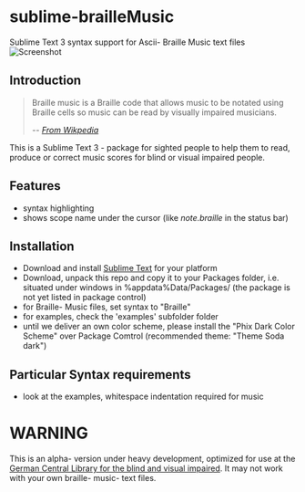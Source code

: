 # sublime-brailleMusic
Sublime Text 3 syntax support for Ascii- Braille Music text files
![Screenshot](http://martinmueller.space/assets/images/sublime-brailleMusic.png)
## Introduction
> Braille music is a Braille code that allows music to be notated using Braille cells so music can be read by visually impaired musicians. 
> 
> -- <cite>[From Wikpedia](https://en.wikipedia.org/wiki/Braille_music)</cite>

This is a Sublime Text 3 - package for sighted people to help them to read, produce or correct music scores for blind
or visual impaired people.

## Features
- syntax highlighting
- shows scope name under the cursor (like *note.braille* in the status bar)


## Installation
- Download and install [Sublime Text](https://www.sublimetext.com/3) for your platform
- Download, unpack this repo and copy it to your Packages folder, i.e. situated under windows in %appdata%Data/Packages/
(the package is not yet listed in package control)
- for Braille- Music files, set syntax to "Braille"
- for examples, check the 'examples' subfolder folder
- until we deliver an own color scheme, please install the "Phix Dark Color Scheme" over Package Comtrol (recommended theme: "Theme Soda dark")
## Particular Syntax requirements
- look at the examples, whitespace indentation required for music

# WARNING
This is an alpha- version under heavy development, optimized for use at the [German Central Library for the blind and visual impaired](http://dzb.de).
It may not work with your own braille- music- text files.

